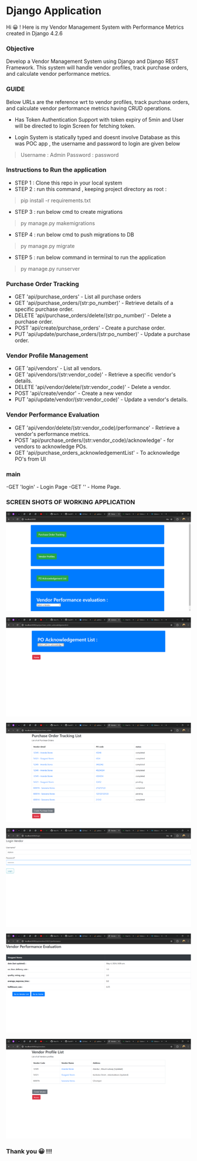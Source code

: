 # Django Application
Hi :grinning: ! Here is my Vendor Management System with Performance Metrics created in Django 4.2.6 

### Objective 
Develop a Vendor Management System using Django and Django REST Framework. This system will handle vendor profiles, track purchase orders, and calculate vendor performance metrics. 

### GUIDE 
Below URLs are the reference wrt to vendor profiles, track purchase orders, and calculate vendor performance metrics having CRUD operations.

- Has Token Authentication Support with token expiry of 5min and User will be directed to login Screen for fetching token.

- Login System is statically typed and doesnt involve Database as this was POC app , the username and password to login are given below
>Username : Admin
>Password : password


### Instructions to Run the application

- STEP 1 : Clone this repo in your local system
- STEP 2 : run this command , keeping project directory as root : 
>pip install -r requirements.txt

- STEP 3 : run below cmd to create migrations
>py manage.py makemigrations

- STEP 4 : run below cmd to push migrations to DB
>py manage.py migrate

- STEP 5 : run below command in terminal  to run the application
> py manage.py runserver

### Purchase Order Tracking

- GET 'api/purchase_orders' - List all purchase orders
- GET 'api/purchase_orders/(str:po_number)' - Retrieve details of a specific purchase order. 
- DELETE 'api/purchase_orders/delete/(str:po_number)' -  Delete a purchase order. 
- POST 'api/create/purchase_orders' -  Create a purchase order. 
- PUT 'api/update/purchase_orders/(str:po_number)' -  Update a purchase order. 


### Vendor Profile Management

- GET      'api/vendors' -  List all vendors.
- GET      'api/vendors/(str:vendor_code)' - Retrieve a specific vendor's details.
- DELETE 'api/vendor/delete/(str:vendor_code)' -  Delete a vendor. 
- POST    'api/create/vendor' - Create a new vendor
- PUT      'api/update/vendor/(str:vendor_code)' - Update a vendor's details. 

### Vendor Performance Evaluation

- GET 'api/vendor/delete/(str:vendor_code)/performance' -  Retrieve a vendor's performance metrics.
- POST 'api/purchase_orders/(str:vendor_code)/acknowledge' -  for vendors to acknowledge POs. 
- GET 'api/purchase_orders_acknowledgementList' - To acknowledge PO's from UI 



### main

-GET  'login' - Login Page
-GET  '' - Home Page.

### SCREEN SHOTS OF WORKING APPLICATION

![](https://github.com/praveenRI007/VendorManagementApp/blob/master/home-page.png) 

![](https://github.com/praveenRI007/VendorManagementApp/blob/master/po-acknowledgement-list.png)

![](https://github.com/praveenRI007/VendorManagementApp/blob/master/purchase-order-tracking-list.png)

![](https://github.com/praveenRI007/VendorManagementApp/blob/master/vendor-login-page.png)

![](https://github.com/praveenRI007/VendorManagementApp/blob/master/vendor-performance-evaluation.png)

![](https://github.com/praveenRI007/VendorManagementApp/blob/master/vendor-profile-list.png)


### Thank you :grinning: !!!
